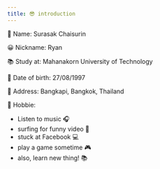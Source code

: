 ```yaml
---
title: 😎 introduction
---
```


👊 Name: Surasak Chaisurin

😀 Nickname: Ryan

📚 Study at: Mahanakorn University of Technology

👶 Date of birth: 27/08/1997

🏡 Address: Bangkapi, Bangkok, Thailand

🙌 Hobbie:

* Listen to music 🎧
* surfing for funny video 📱
* stuck at Facebook 💻
* play a game sometime 🎮
* also, learn new thing! 📚